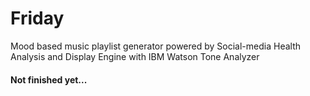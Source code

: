 # Friday
Mood based music playlist generator powered by Social-media Health Analysis and Display Engine with IBM Watson Tone Analyzer  



#### Not finished yet...
